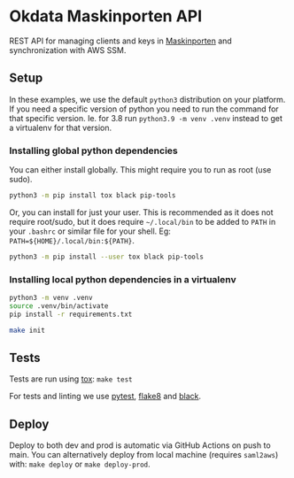 Okdata Maskinporten API
==================

REST API for managing clients and keys in [Maskinporten](https://samarbeid.digdir.no/maskinporten/maskinporten/25) and synchronization with AWS SSM.

## Setup

In these examples, we use the default `python3` distribution on your platform.
If you need a specific version of python you need to run the command for that
specific version. Ie. for 3.8 run `python3.9 -m venv .venv` instead to get a
virtualenv for that version.

### Installing global python dependencies

You can either install globally. This might require you to run as root (use sudo).

```bash
python3 -m pip install tox black pip-tools
```

Or, you can install for just your user. This is recommended as it does not
require root/sudo, but it does require `~/.local/bin` to be added to `PATH` in
your `.bashrc` or similar file for your shell. Eg:
`PATH=${HOME}/.local/bin:${PATH}`.

```bash
python3 -m pip install --user tox black pip-tools
```


### Installing local python dependencies in a virtualenv

```bash
python3 -m venv .venv
source .venv/bin/activate
pip install -r requirements.txt
```

```bash
make init
```


## Tests

Tests are run using [tox](https://pypi.org/project/tox/): `make test`

For tests and linting we use [pytest](https://pypi.org/project/pytest/),
[flake8](https://pypi.org/project/flake8/) and
[black](https://pypi.org/project/black/).


## Deploy

Deploy to both dev and prod is automatic via GitHub Actions on push to main. You
can alternatively deploy from local machine (requires `saml2aws`) with: `make
deploy` or `make deploy-prod`.
